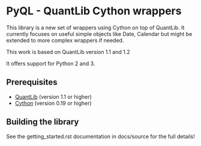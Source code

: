 PyQL - QuantLib Cython wrappers
===============================

This library is a new set of wrappers using Cython on top of QuantLib.
It currently focuses on useful simple objects like Date, Calendar but
might be extended to more complex wrappers if needed.

This work is based on QuantLib version 1.1 and 1.2

It offers support for Python 2 and 3.

Prerequisites
-------------

* [QuantLib](http://www.quantlib.org) (version 1.1 or higher)
* [Cython](http://www.cython.org) (version 0.19 or higher)

Building the library
--------------------

See the getting_started.rst documentation in docs/source for the 
full details!
